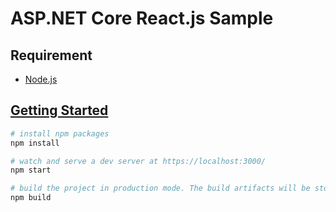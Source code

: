 # ASP.NET Core React.js Sample

## Requirement

- [Node.js](https://nodejs.org)

## [Getting Started](https://create-react-app.dev/docs/getting-started)

```sh
# install npm packages
npm install

# watch and serve a dev server at https://localhost:3000/
npm start

# build the project in production mode. The build artifacts will be stored in the `dist/` directory
npm build
```

